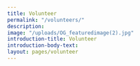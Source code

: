 ```yaml
---
title: Volunteer
permalink: "/volunteers/"
description: 
image: "/uploads/OG_featuredimage(2).jpg"
introduction-title: Volunteer
introduction-body-text: 
layout: pages/volunteer
---
```


